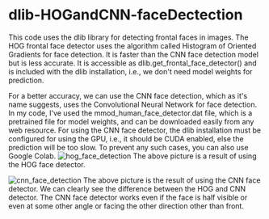 # dlib-HOGandCNN-faceDectection
This code uses the dlib library for detecting frontal faces in images.
The HOG frontal face detector uses the algorithm called Histogram of Oriented Gradients for face detection. It is faster than the CNN face detection model but is less accurate.
It is accessible as dlib.get_frontal_face_detector() and is included with the dlib installation, i.e., we don't need model weights for prediction.

For a better accuracy, we can use the CNN face detection, which as it's name suggests, uses the Convolutional Neural Network for face detection.
In my code, I've used the mmod_human_face_detector.dat file, which is a pretrained file for model weights, and can be downloaded easily from any web resource.
For using the CNN face detector, the dlib installation must be configured for using the GPU, i.e., it should be CUDA enabled, else the prediction will be too slow.
To prevent any such cases, you can also use Google Colab.
![hog_face_detection](https://user-images.githubusercontent.com/63373905/125340559-38940880-e370-11eb-9b47-dff4510a7f8f.png)
The above picture is a result of using the HOG face detector.

![cnn_face_detection](https://user-images.githubusercontent.com/63373905/125340663-5d887b80-e370-11eb-8b43-83492431b981.png)
The above picture is the result of using the CNN face detector. We can clearly see the difference between the HOG and CNN detector. The CNN face detector works even if the
face is half visible or even at some other angle or facing the other direction other than front.
